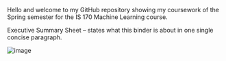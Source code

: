 Hello and welcome to my GitHub repository showing my coursework of the Spring semester for the IS 170 Machine Learning course. 


Executive Summary Sheet – states what this binder is about in one single concise paragraph.

   ![image](https://user-images.githubusercontent.com/86852651/233137942-befb4515-8cf8-4b0c-8eae-25c532929a33.png)
